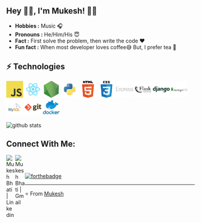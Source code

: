 ## Hey 👋🏽, I'm Mukesh! 👨‍💻 
<!--
## <img src="https://github.com/TheDudeThatCode/TheDudeThatCode/blob/master/Assets/Hi.gif" width="29px"> Hello world!&nbsp;<img src="https://github.com/TheDudeThatCode/TheDudeThatCode/blob/master/Assets/Earth.gif" width="24px">
-->
<!--
**bhati-mukesh/bhati-mukesh** is a ✨ _special_ ✨ repository because its `README.md` (this file) appears on your GitHub profile.

Here are some ideas to get you started:
-->
-  **Hobbies :** Music :headphones:
-  **Pronouns :** He/Him/His :innocent:
-  **Fact :** First solve the problem, then write the code :heart: 
-  **Fun fact :** When most developer loves coffee:sweat_smile: But, I prefer tea :tea:

<!-- **Languages:**  -->
## ⚡ Technologies
<code><img height="45" src="https://raw.githubusercontent.com/github/explore/80688e429a7d4ef2fca1e82350fe8e3517d3494d/topics/javascript/javascript.png"></code>
<code><img height="45" src="https://raw.githubusercontent.com/github/explore/80688e429a7d4ef2fca1e82350fe8e3517d3494d/topics/react/react.png"></code>
<code><img height="45" src="https://raw.githubusercontent.com/github/explore/80688e429a7d4ef2fca1e82350fe8e3517d3494d/topics/nodejs/nodejs.png"></code>
<code><img height="45" src="https://raw.githubusercontent.com/github/explore/80688e429a7d4ef2fca1e82350fe8e3517d3494d/topics/python/python.png"></code>
<code><img height="45" src="https://raw.githubusercontent.com/github/explore/80688e429a7d4ef2fca1e82350fe8e3517d3494d/topics/html/html.png"></code>
<code><img height="45" src="https://raw.githubusercontent.com/github/explore/80688e429a7d4ef2fca1e82350fe8e3517d3494d/topics/css/css.png"></code>
<code><img height="45" src="https://raw.githubusercontent.com/github/explore/80688e429a7d4ef2fca1e82350fe8e3517d3494d/topics/express/express.png"></code>
<code><img height="45" src="https://raw.githubusercontent.com/github/explore/80688e429a7d4ef2fca1e82350fe8e3517d3494d/topics/flask/flask.png"></code>
<code><img height="45" src="https://raw.githubusercontent.com/github/explore/80688e429a7d4ef2fca1e82350fe8e3517d3494d/topics/django/django.png"></code>
<code><img height="45" src="https://raw.githubusercontent.com/github/explore/80688e429a7d4ef2fca1e82350fe8e3517d3494d/topics/mongodb/mongodb.png"></code>
<code><img height="45" src="https://raw.githubusercontent.com/github/explore/80688e429a7d4ef2fca1e82350fe8e3517d3494d/topics/mysql/mysql.png"></code>
<code><img height="45" src="https://raw.githubusercontent.com/github/explore/80688e429a7d4ef2fca1e82350fe8e3517d3494d/topics/git/git.png"></code>
<code><img height="45" src="https://raw.githubusercontent.com/github/explore/80688e429a7d4ef2fca1e82350fe8e3517d3494d/topics/docker/docker.png"></code>

![github stats](https://github-readme-stats.vercel.app/api?username=bhati-mukesh&show_icons=true)

## Connect With Me:

  <a href="https://www.linkedin.com/in/mukesh1777">
    <img align="left" alt="Mukesh Bhati | Linkedin" width="24px" src="https://github.com/TheDudeThatCode/TheDudeThatCode/blob/master/Assets/Linkedin.svg" />
  </a>
<!--   <a href="https://twitter.com/mukesh_444_">
    <img align="left" alt="Mukesh Bhati | Twitter" width="26px" src="https://github.com/TheDudeThatCode/TheDudeThatCode/blob/master/Assets/Twitter.svg" />
  </a>
  <a href="https://www.instagram.com/mukesh_444_">
    <img align="left" alt="Mukesh Bhati | Instagram" width="24px" src="https://github.com/TheDudeThatCode/TheDudeThatCode/blob/master/Assets/Instagram.svg" />
  </a> -->
  <a href="mailto:mukeshbhati24@gmail.com">
    <img align="left" alt="Mukesh Bhati | Gmail" width="26px" src="https://github.com/TheDudeThatCode/TheDudeThatCode/blob/master/Assets/Gmail.svg" />
  </a>

<br><br>

[![forthebadge](https://forthebadge.com/images/badges/built-with-love.svg)](https://forthebadge.com)

---

⭐️ From [Mukesh](http://www.github.com/bhati-mukesh)
